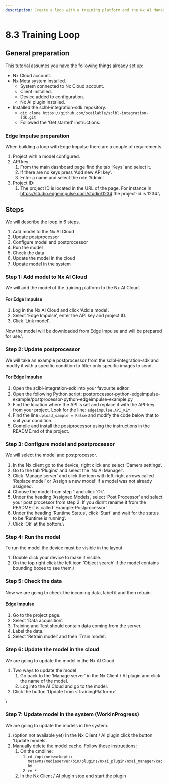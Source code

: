 ```yaml
---
description: Create a loop with a training platform and the Nx AI Manager.
---
```


# 8.3 Training Loop

## General preparation

This tutorial assumes you have the following things already set up:

* Nx Cloud account.
* Nx Meta system installed.
  * System connected to Nx Cloud account.
  * Client installed.
  * Device added to configuration.
  * Nx AI plugin installed.
* Installed the sclbl-integration-sdk repository.
  * `git clone https://github.com/scailable/sclbl-integration-sdk.git`
  * Followed the ‘Get started’ instructions.



### Edge Impulse preparation

When building a loop with Edge Impulse there are a couple of requirements.

1. Project with a model configured.
2. API key:
   1. From the main dashboard page find the tab ‘Keys’ and select it.
   2. If there are no keys press ‘Add new API key’.
   3. Enter a name and select the role ‘Admin’.
3. Project ID:
   1. The project ID is located in the URL of the page. For instance in\
      https://studio.edgeimpulse.com/studio/1234 the project-id is 1234.\


## Steps

We will describe the loop in 6 steps.

1. Add model to the Nx AI Cloud
2. Update postprocessor
3. Configure model and postprocessor
4. Run the model
5. Check the data
6. Update the model in the cloud
7. Update model in the system



### Step 1: Add model to Nx AI Cloud

We will add the model of the training platform to the Nx AI Cloud.

#### For Edge Impulse

1. Log in the Nx AI Cloud and click ‘Add a model’.&#x20;
2. Select ‘Edge Impulse’, enter the API key and project ID.&#x20;
3. Click ‘Link model’.

Now the model will be downloaded from Edge Impulse and will be prepared for use.\


### Step 2: Update postprocessor

We will take an example postprocessor from the sclbl-integration-sdk and modify it with a specific condition to filter only specific images to send.

#### For Edge Impulse

1. Open the sclbl-integration-sdk into your favourite editor.
2. Open the following Python script: postprocessor-python-edgeimpulse-example/postprocessor-python-edgeimpulse-example.py
3. Find the location where the API is set and replace it with the API-key from your project. Look for the line: `edgeimpulse.API_KEY`
4. Find the line `upload_sample = False` and modify the code below that to suit your condition.
5. Compile and install the postprocessor using the instructions in the README.md of the project.



### Step 3: Configure model and postprocessor

We will select the model and postprocessor.

1. In the Nx client go to the device, right click and select ‘Camera settings’.
2. Go to the tab ‘Plugins’ and select the ‘Nx AI Manager’.
3. Click ‘Manage server’ and click the icon with left-right arrows called ‘Replace model’ or ‘Assign a new model’ if a model was not already assigned.
4. Choose the model from step 1 and click ‘Ok’.
5. Under the heading ‘Assigned Models’, select ‘Post Processor’ and select your post processor from step 2. If you didn’t rename it from the README it is called ‘Example-Postprocessor’.
6. Under the heading ‘Runtime Status’, click ‘Start’ and wait for the status to be ‘Runtime is running’.
7. Click ‘Ok’ at the bottom.\


### Step 4: Run the model

To run the model the device must be visible in the layout.

1. Double click your device to make it visible.
2. On the top right click the left icon ‘Object search’ if the model contains bounding boxes to see them.\


### Step 5: Check the data

Now we are going to check the incoming data, label it and then retrain.

#### Edge Impulse

1. Go to the project page.
2. Select ‘Data acquisition’.
3. Training and Test should contain data coming from the server.
4. Label the data.
5. Select ‘Retrain model’ and then ‘Train model’.



### Step 6: Update the model in the cloud

We are going to update the model in the Nx AI Cloud.

1. Two ways to update the model
   1. Go back to the ‘Manage server’ in the Nx Client / AI plugin and click the name of the model.
   2. Log into the AI Cloud and go to the model.
2. Click the button ‘Update from \<TrainingPlatform>’

\


### Step 7: Update model in the system (WorkInProgress)

We are going to update the models in the system.

1. (option not available yet) In the Nx Client / AI plugin click the button ‘Update models’.
2. Manually delete the model cache. Follow these instructions:
   1. On the cmdline:
      1. `cd /opt/networkoptix-metavms/mediaserver/bin/plugins/nxai_plugin/nxai_manager/cache`
      2. `rm *`
   2. In the Nx Client / AI plugin stop and start the plugin
